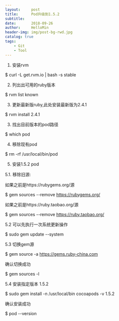 ```yaml
---
layout:     post
title:      Pod升级到1.5.2
subtitle:   
date:       2018-09-26
author:     HelloMin
header-img: img/post-bg-rwd.jpg
catalog: true
tags:
    - Git
    - Tool
---
```

1. 安装rvm

$ curl -L get.rvm.io | bash -s stable

2. 列出出可用的ruby版本

$ rvm list known

3. 更新最新版ruby,此处安装最新版为2.4.1

$ rvm install 2.4.1

3. 找出目前版本的pod路径

$ which pod

4. 移除现有pod

$ rm -rf /usr/local/bin/pod

5. 安装1.5.2 pod

5.1. 移除旧源:

如果之前是https://rubygems.org/源

$ gem sources --remove https://rubygems.org/

如果之前是https://ruby.taobao.org/源

$ gem sources --remove https://ruby.taobao.org/

5.2 可以先执行一次系统更新操作

$ sudo gem update --system

5.3 切换gem源

$ gem source -a https://gems.ruby-china.com

确认切换成功

$ gem sources -l

5.4 安装指定版本 1.5.2

$ sudo gem install -n /usr/local/bin cocoapods -v 1.5.2

确认安装成功

$ pod --version
